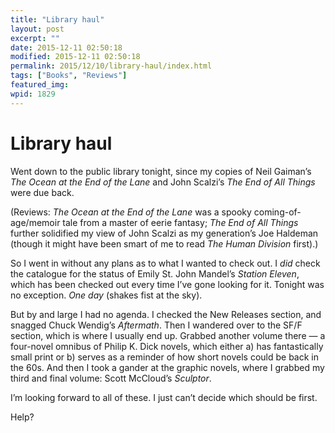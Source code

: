 ```yaml
---
title: "Library haul"
layout: post
excerpt: ""
date: 2015-12-11 02:50:18
modified: 2015-12-11 02:50:18
permalink: 2015/12/10/library-haul/index.html
tags: ["Books", "Reviews"]
featured_img: 
wpid: 1829
---
```


# Library haul

Went down to the public library tonight, since my copies of Neil Gaiman’s *The Ocean at the End of the Lane* and John Scalzi’s *The End of All Things* were due back.

(Reviews: *The Ocean at the End of the Lane* was a spooky coming-of-age/memoir tale from a master of eerie fantasy; *The End of All Things* further solidified my view of John Scalzi as my generation’s Joe Haldeman (though it might have been smart of me to read *The Human Division* first).)

So I went in without any plans as to what I wanted to check out. I *did* check the catalogue for the status of Emily St. John Mandel’s *Station Eleven*, which has been checked out every time I’ve gone looking for it. Tonight was no exception. *One day* (shakes fist at the sky).

But by and large I had no agenda. I checked the New Releases section, and snagged Chuck Wendig’s *Aftermath*. Then I wandered over to the SF/F section, which is where I usually end up. Grabbed another volume there — a four-novel omnibus of Philip K. Dick novels, which either a) has fantastically small print or b) serves as a reminder of how short novels could be back in the 60s. And then I took a gander at the graphic novels, where I grabbed my third and final volume: Scott McCloud’s *Sculptor*.

I’m looking forward to all of these. I just can’t decide which should be first.

Help?